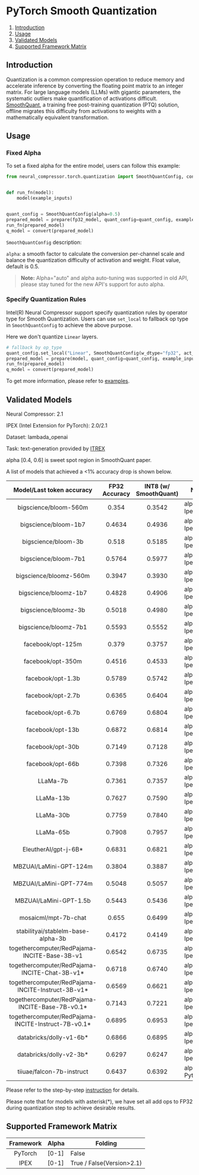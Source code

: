 PyTorch Smooth Quantization
========================================

1. [Introduction](#Introduction)
2. [Usage](#Usage)
3. [Validated Models](#Validated-Models)
4. [Supported Framework Matrix](#Supported-Framework-Matrix)


## Introduction
Quantization is a common compression operation to reduce memory and accelerate inference by converting the floating point matrix to an integer matrix. For large language models (LLMs) with gigantic parameters, the systematic outliers make quantification of activations difficult.  [SmoothQuant](https://arxiv.org/abs/2211.10438), a training free post-training quantization (PTQ) solution, offline migrates this difficulty from activations to weights with a mathematically equivalent transformation.


## Usage
### Fixed Alpha
To set a fixed alpha for the entire model, users can follow this example:

```python
from neural_compressor.torch.quantization import SmoothQuantConfig, convert, prepare


def run_fn(model):
    model(example_inputs)


quant_config = SmoothQuantConfig(alpha=0.5)
prepared_model = prepare(fp32_model, quant_config=quant_config, example_inputs=example_inputs)
run_fn(prepared_model)
q_model = convert(prepared_model)
```
`SmoothQuantConfig` description:

`alpha`: a smooth factor to calculate the conversion per-channel scale and balance the quantization difficulty of activation and weight. Float value, default is 0.5.

> **Note:** Alpha="auto" and alpha auto-tuning was supported in old API, please stay tuned for the new API's support for auto alpha.

### Specify Quantization Rules
Intel(R) Neural Compressor support specify quantization rules by operator type for Smooth Quantization. Users can use `set_local` to fallback op type in `SmoothQuantConfig` to achieve the above purpose.

Here we don't quantize `Linear` layers.
```python
# fallback by op_type
quant_config.set_local("Linear", SmoothQuantConfig(w_dtype="fp32", act_dtype="fp32"))
prepared_model = prepare(model, quant_config=quant_config, example_inputs=example_inputs)
run_fn(prepared_model)
q_model = convert(prepared_model)
```

To get more information, please refer to [examples](https://github.com/intel/neural-compressor/blob/master/examples/3.x_api/pytorch/nlp/huggingface_models/language-modeling/quantization/smooth_quant).


## Validated Models
Neural Compressor: 2.1

IPEX (Intel Extension for PyTorch): 2.0/2.1

Dataset: lambada_openai

Task: text-generation provided by [ITREX](https://github.com/intel/intel-extension-for-transformers/tree/main/examples/huggingface/pytorch/text-generation/quantization)

alpha [0.4, 0.6] is sweet spot region in SmoothQuant paper.

A list of models that achieved a <1% accuracy drop is shown below.

| Model/Last token accuracy |  FP32 Accuracy   | INT8 (w/ SmoothQuant) | Notes |
|:----------:|:------:|:------:|-----------------------------------|
| bigscience/bloom-560m | 0.354 | 0.3542 | alpha=0.5, Ipex 2.1 |
| bigscience/bloom-1b7  | 0.4634 | 0.4936 | alpha=0.5, Ipex 2.0 |
| bigscience/bloom-3b   | 0.518 | 0.5185 | alpha=0.8, Ipex 2.1 | 
| bigscience/bloom-7b1  | 0.5764 | 0.5977 | alpha=0.5, Ipex 2.0 |
| bigscience/bloomz-560m  | 0.3947 | 0.3930 | alpha=0.8, Ipex 2.1 |
| bigscience/bloomz-1b7  | 0.4828 | 0.4906 | alpha=0.5, Ipex 2.1 |
| bigscience/bloomz-3b   | 0.5018 | 0.4980 | alpha=0.5, Ipex 2.1 | 
| bigscience/bloomz-7b1  | 0.5593 | 0.5552 | alpha=0.5, Ipex 2.1 |
| facebook/opt-125m   | 0.379 | 0.3757 | alpha=0.5, Ipex 2.1 |
| facebook/opt-350m   | 0.4516 | 0.4533 | alpha=0.8, Ipex 2.1 |
| facebook/opt-1.3b   | 0.5789 | 0.5742 | alpha=0.8, Ipex 2.0 |
| facebook/opt-2.7b   | 0.6365 | 0.6404 | alpha=0.5, Ipex 2.0 |
| facebook/opt-6.7b   | 0.6769 | 0.6804 | alpha=0.5, Ipex 2.0 |
| facebook/opt-13b   | 0.6872 | 0.6814 | alpha=0.5, Ipex 2.1 |
| facebook/opt-30b   | 0.7149 | 0.7128 | alpha=0.5, Ipex 2.1 |
| facebook/opt-66b   | 0.7398 | 0.7326 | alpha=0.5, Ipex 2.1 |       
| LLaMa-7b | 0.7361 | 0.7357 | alpha=0.8, Ipex 2.1 |
| LLaMa-13b | 0.7627 | 0.7590 | alpha=0.7, Ipex 2.1 |
| LLaMa-30b | 0.7759 | 0.7840 | alpha=0.7, Ipex 2.1 |
| LLaMa-65b | 0.7908 | 0.7957 | alpha=0.9, Ipex 2.1 |
| EleutherAI/gpt-j-6B* | 0.6831 | 0.6821 | alpha=1.0, Ipex 2.1 |
| MBZUAI/LaMini-GPT-124m | 0.3804 | 0.3887 | alpha=0.5, Ipex 2.1 |
| MBZUAI/LaMini-GPT-774m | 0.5048 | 0.5057 | alpha=0.5, Ipex 2.1 |
| MBZUAI/LaMini-GPT-1.5b | 0.5443 | 0.5436 | alpha=0.5, Ipex 2.1 |
| mosaicml/mpt-7b-chat | 0.655 | 0.6499 | alpha=0.7, Ipex 2.1 |
| stabilityai/stablelm-base-alpha-3b | 0.4172 | 0.4149 | alpha=0.6, Ipex 2.1 |
| togethercomputer/RedPajama-INCITE-Base-3B-v1 | 0.6542 | 0.6735 | alpha=0.5, Ipex 2.1 |
| togethercomputer/RedPajama-INCITE-Chat-3B-v1* | 0.6718 | 0.6740 | alpha=0.5, Ipex 2.0 |
| togethercomputer/RedPajama-INCITE-Instruct-3B-v1* | 0.6569 | 0.6621 | alpha=0.5, Ipex 2.0 |
| togethercomputer/RedPajama-INCITE-Base-7B-v0.1* | 0.7143 | 0.7221 | alpha=0.5, Ipex 2.0 |
| togethercomputer/RedPajama-INCITE-Instruct-7B-v0.1* | 0.6895 | 0.6953 | alpha=0.5, Ipex 2.0 |
| databricks/dolly-v1-6b* | 0.6866 | 0.6895 | alpha=0.8, Ipex 2.1 |
| databricks/dolly-v2-3b* | 0.6297 | 0.6247 | alpha=0.5, Ipex 2.1 |
| tiiuae/falcon-7b-instruct | 0.6437 | 0.6392 | alpha=0.7, Pytorch |

Please refer to the step-by-step [instruction](../../examples/pytorch/nlp/huggingface_models/language-modeling/quantization/llm/ipex/README.md) for details.

Please note that for models with asterisk(*), we have set all add ops to FP32 during quantization step to achieve desirable results.


## Supported Framework Matrix

| Framework | Alpha        | Folding    |
|:---------:|--------------|------------|
| PyTorch   | [0-1] | False      |
| IPEX      | [0-1] | True / False(Version>2.1) |
